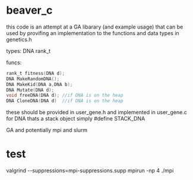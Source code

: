 # beaver_c
this code is an attempt at a GA libarary (and example usage) that can be used by
provifing an implementation to the functions and data types in genetics.h

types:
DNA
rank_t

funcs:
```c
rank_t fitness(DNA d);
DNA MakeRandomDNA();
DNA MakeKid(DNA a,DNA b);
DNA Mutate(DNA d);
void freeDNA(DNA d); //if DNA is on the heap
DNA CloneDNA(DNA d)  //if DNA is on the heap
```

these should be provided in user_gene.h and implemented in user_gene.c
for DNA thats a stack object simply #define STACK_DNA

GA and potentially mpi and slurm 

# test
valgrind --suppressions=mpi-suppressions.supp mpirun -np 4 ./mpi